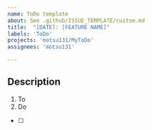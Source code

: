```yaml
---
name: ToDo template
about: See .github/ISSUE_TEMPLATE/custom.md
title:  "[DATE]: [FEATURE NAME]"
labels: 'ToDo'
projects: 'motsu131/MyToDo'
assignees: 'motsu131'

---
```



## Description

1. To
2. Do

- [ ] 
